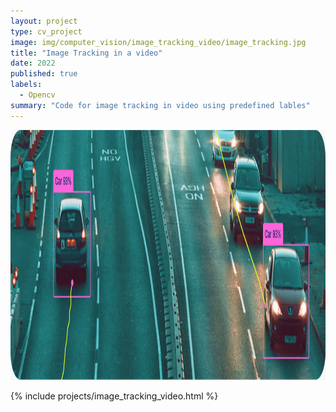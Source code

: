 ```yaml
---
layout: project
type: cv_project
image: img/computer_vision/image_tracking_video/image_tracking.jpg
title: "Image Tracking in a video"
date: 2022
published: true
labels:
  - Opencv
summary: "Code for image tracking in video using predefined lables"
---
```


<!-- <img src="../img/NLP/chatbot/bot.jpg" class="img-fluid"> -->
<center> <img src="../img/computer_vision/image_tracking_video/image.png" height = 400px width = auto> </center>

{% include projects/image_tracking_video.html %}